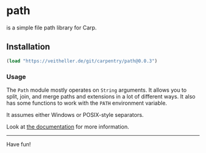 # path

is a simple file path library for Carp.

## Installation

```clojure
(load "https://veitheller.de/git/carpentry/path@0.0.3")
```

### Usage

The `Path` module mostly operates on `String` arguments. It allows you to
split, join, and merge paths and extensions in a lot of different ways. It also
has some functions to work with the `PATH` environment variable.

It assumes either Windows or POSIX-style separators.

Look at [the documentation](https://veitheller.de/path) for more information.

<hr/>

Have fun!
